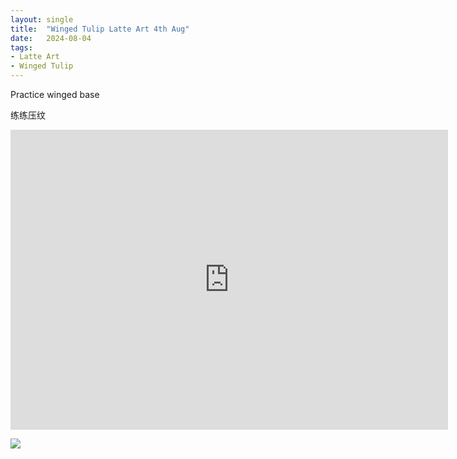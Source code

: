 ```yaml
---
layout: single
title:  "Winged Tulip Latte Art 4th Aug"
date:   2024-08-04
tags:
- Latte Art
- Winged Tulip
---
```



Practice winged base

练练压纹



<div class="embed-container">
  <iframe
      src="https://www.youtube.com/embed/I6zanydJsZc"
      width="700"
      height="480"
      frameborder="0"
      allowfullscreen="true">
  </iframe>
</div>


![](/assets/img/2024/08/04/5D6DBB8A-0BEE-4D42-B473-7F050B27B747.JPG)

